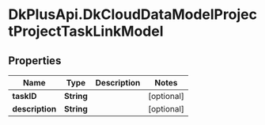 # DkPlusApi.DkCloudDataModelProjectProjectTaskLinkModel

## Properties
Name | Type | Description | Notes
------------ | ------------- | ------------- | -------------
**taskID** | **String** |  | [optional] 
**description** | **String** |  | [optional] 


